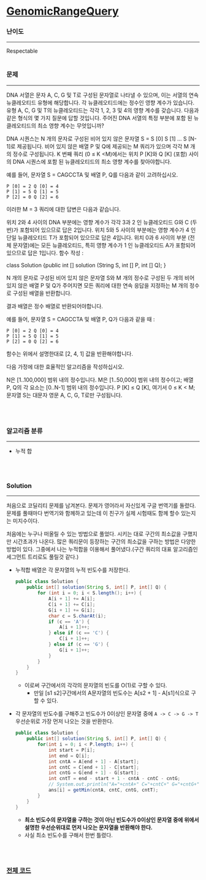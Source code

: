 # [GenomicRangeQuery](https://app.codility.com/c/run/trainingWFNRAJ-HVV/)

### 난이도

***
Respectable
<br><br>

### 문제

***
DNA 서열은 문자 A, C, G 및 T로 구성된 문자열로 나타낼 수 있으며, 이는 서열의 연속 뉴클레오티드 유형에 해당합니다. 각 뉴클레오티드에는 정수인 영향 계수가 있습니다. 유형 A, C, G 및 T의
뉴클레오티드는 각각 1, 2, 3 및 4의 영향 계수를 갖습니다. 다음과 같은 형식의 몇 가지 질문에 답할 것입니다. 주어진 DNA 서열의 특정 부분에 포함 된 뉴클레오티드의 최소 영향 계수는 무엇입니까?

DNA 시퀀스는 N 개의 문자로 구성된 비어 있지 않은 문자열 S = S [0] S [1] ... S [N-1]로 제공됩니다. 비어 있지 않은 배열 P 및 Q에 제공되는 M 쿼리가 있으며 각각 M 개의 정수로
구성됩니다. K 번째 쿼리 (0 ≤ K <M)에서는 위치 P [K]와 Q [K] (포함) 사이의 DNA 시퀀스에 포함 된 뉴클레오티드의 최소 영향 계수를 찾아야합니다.

예를 들어, 문자열 S = CAGCCTA 및 배열 P, Q를 다음과 같이 고려하십시오.

    P [0] = 2 Q [0] = 4
    P [1] = 5 Q [1] = 5
    P [2] = 0 Q [2] = 6

이러한 M = 3 쿼리에 대한 답변은 다음과 같습니다.

위치 2와 4 사이의 DNA 부분에는 영향 계수가 각각 3과 2 인 뉴클레오티드 G와 C (두 번)가 포함되어 있으므로 답은 2입니다. 위치 5와 5 사이의 부분에는 영향 계수가 4 인 단일 뉴클레오티드 T가
포함되어 있으므로 답은 4입니다. 위치 0과 6 사이의 부분 (전체 문자열)에는 모든 뉴클레오티드, 특히 영향 계수가 1 인 뉴클레오티드 A가 포함되어 있으므로 답은 1입니다. 함수 작성 :

class Solution {public int [] solution (String S, int [] P, int [] Q); }

N 개의 문자로 구성된 비어 있지 않은 문자열 S와 M 개의 정수로 구성된 두 개의 비어 있지 않은 배열 P 및 Q가 주어지면 모든 쿼리에 대한 연속 응답을 지정하는 M 개의 정수로 구성된 배열을 반환합니다.

결과 배열은 정수 배열로 반환되어야합니다.

예를 들어, 문자열 S = CAGCCTA 및 배열 P, Q가 다음과 같을 때 :

    P [0] = 2 Q [0] = 4
    P [1] = 5 Q [1] = 5
    P [2] = 0 Q [2] = 6

함수는 위에서 설명한대로 [2, 4, 1] 값을 반환해야합니다.

다음 가정에 대한 효율적인 알고리즘을 작성하십시오.

N은 [1..100,000] 범위 내의 정수입니다. M은 [1..50,000] 범위 내의 정수이고; 배열 P, Q의 각 요소는 [0..N-1] 범위 내의 정수입니다. P [K] ≤ Q [K], 여기서 0 ≤ K <
M; 문자열 S는 대문자 영문 A, C, G, T로만 구성됩니다.

<br><br>

### 알고리즘 분류

***

* 누적 합

<br><br>

### Solution

***

처음으로 코딜리티 문제를 남겨본다. 문제가 영어라서 자신있게 구글 번역기를 돌렸다. 문제를 풀때마다 번역기와 함께하고 있는데 이 친구가 실제 시험때도 함께 할수 있는지는 미지수이다.

처음에는 누구나 떠올릴 수 있는 방법으로 풀었다. 시키는 대로 구간의 최소값을 구했지만 시간초과가 나온다. 많은 쿼리문이 등장하는 구간의 최소값을 구하는 방법은 다양한 방법이 있다. 그중에서 나는 누적합을 이용해서
풀어냈다.(구간 쿼리의 대표 알고리즘인 세그먼트 트리로도 풀릴것 같다.)

* 누적합 배열은 각 문자열의 누적 빈도수를 저장한다.
    ```java
    public class Solution {
        public int[] solution(String S, int[] P, int[] Q) {
            for (int i = 0; i < S.length(); i++) {
                A[i + 1] += A[i];
                C[i + 1] += C[i];
                G[i + 1] += G[i];
                char c = S.charAt(i);
                if (c == 'A') {
                    A[i + 1]++;
                } else if (c == 'C') {
                    C[i + 1]++;
                } else if (c == 'G') {
                    G[i + 1]++;
                }
            }
        }
    }
    ```
    * 이로써 구간에서의 각각의 문자열의 빈도를 O(1)로 구할 수 있다.
        * 만일 [s1 s2]구간에서의 A문자열의 빈도수는 A[s2 + 1] - A[s1]식으로 구할 수 있다.

* 각 문자열의 빈도수를 구해주고 빈도수가 0이상인 문자열 중에 `A -> C -> G -> T`우선순위로 가장 먼저 나오는 것을 반환한다.
    ```java
    public class Solution {
        public int[] solution(String S, int[] P, int[] Q) {
            for(int i = 0; i < P.length; i++) {
                int start = P[i];
                int end = Q[i];
                int cntA = A[end + 1] - A[start];
                int cntC = C[end + 1] - C[start];
                int cntG = G[end + 1] - G[start];
                int cntT = end - start + 1 - cntA - cntC - cntG;
                // System.out.println("A="+cntA+" C="+cntC+" G="+cntG+" T="+cntT);
                ans[i] = getMin(cntA, cntC, cntG, cntT);
            }
        }
    }
    ```
    * **최소 빈도수의 문자열을 구하는 것이 아닌 빈도수가 0이상인 문자열 중에 위에서 설명한 우선순위대로 먼저 나오는 문자열을 반환해야 한다.**
    * 사실 최소 빈도수를 구해서 한번 틀렸다.

<br><br>

### [전체 코드](https://github.com/Jungmin-Seo0527/CodingTest/blob/main/src/prefixSum/CD_GenomicRangeQuery.java)
